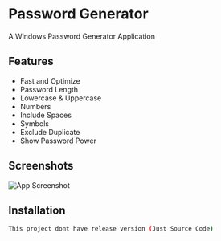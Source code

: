 
# Password Generator

A Windows Password Generator Application


## Features

- Fast and Optimize
- Password Length
- Lowercase & Uppercase
- Numbers
- Include Spaces
- Symbols
- Exclude Duplicate
- Show Password Power


## Screenshots

![App Screenshot](https://github.com/Mxqius/Password-Generator-Web/assets/80541964/ea80b929-41f3-43a6-803c-e9cbaa84454f)



## Installation



```bash
This project dont have release version (Just Source Code)
```
    
